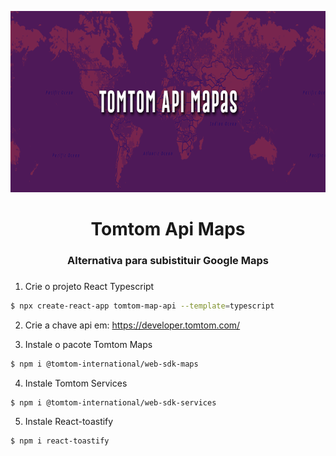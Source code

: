 <div align="center">
  <p align="center">
    <img src="src/assets/img/tomtom-api-key.png" width="680" height="290" alt="Tomtom Api Maps" />
  </p>
 <h1>Tomtom Api Maps</h1>
 <h3>Alternativa para subistituir Google Maps<h3>
</div>

1. Crie o projeto React Typescript
```bash
$ npx create-react-app tomtom-map-api --template=typescript
```

2. Crie a chave api em: https://developer.tomtom.com/

3. Instale o pacote Tomtom Maps
```bash
$ npm i @tomtom-international/web-sdk-maps
```
4. Instale Tomtom Services
```
$ npm i @tomtom-international/web-sdk-services
```

5. Instale React-toastify
```
$ npm i react-toastify
```
